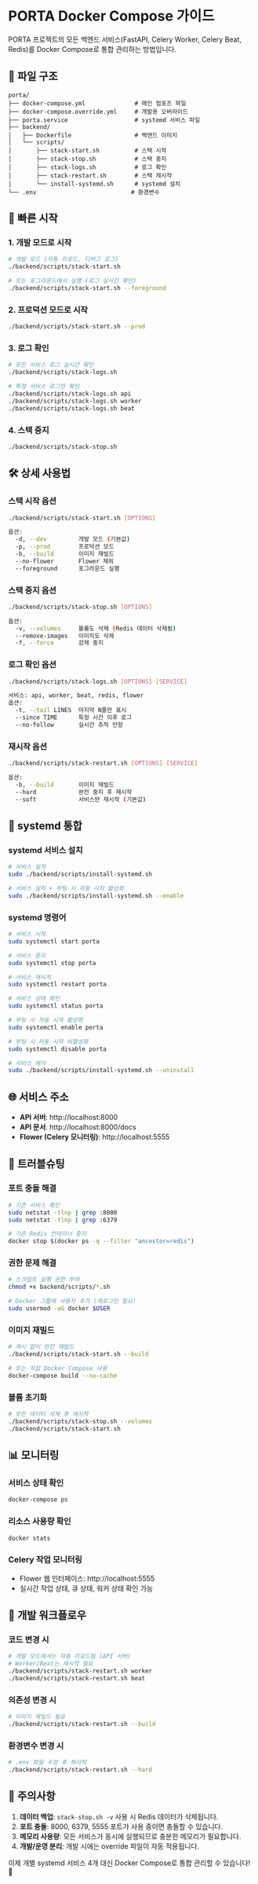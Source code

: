 # PORTA Docker Compose 가이드

PORTA 프로젝트의 모든 백엔드 서비스(FastAPI, Celery Worker, Celery Beat, Redis)를 Docker Compose로 통합 관리하는 방법입니다.

## 📁 파일 구조

```
porta/
├── docker-compose.yml              # 메인 컴포즈 파일
├── docker-compose.override.yml     # 개발용 오버라이드
├── porta.service                   # systemd 서비스 파일
├── backend/
│   ├── Dockerfile                  # 백엔드 이미지
│   └── scripts/
│       ├── stack-start.sh          # 스택 시작
│       ├── stack-stop.sh           # 스택 중지
│       ├── stack-logs.sh           # 로그 확인
│       ├── stack-restart.sh        # 스택 재시작
│       └── install-systemd.sh      # systemd 설치
└── .env                           # 환경변수
```

## 🚀 빠른 시작

### 1. 개발 모드로 시작
```bash
# 개발 모드 (자동 리로드, 디버그 로그)
./backend/scripts/stack-start.sh

# 또는 포그라운드에서 실행 (로그 실시간 확인)
./backend/scripts/stack-start.sh --foreground
```

### 2. 프로덕션 모드로 시작
```bash
./backend/scripts/stack-start.sh --prod
```

### 3. 로그 확인
```bash
# 모든 서비스 로그 실시간 확인
./backend/scripts/stack-logs.sh

# 특정 서비스 로그만 확인
./backend/scripts/stack-logs.sh api
./backend/scripts/stack-logs.sh worker
./backend/scripts/stack-logs.sh beat
```

### 4. 스택 중지
```bash
./backend/scripts/stack-stop.sh
```

## 🛠️ 상세 사용법

### 스택 시작 옵션
```bash
./backend/scripts/stack-start.sh [OPTIONS]

옵션:
  -d, --dev         개발 모드 (기본값)
  -p, --prod        프로덕션 모드
  -b, --build       이미지 재빌드
  --no-flower       Flower 제외
  --foreground      포그라운드 실행
```

### 스택 중지 옵션
```bash
./backend/scripts/stack-stop.sh [OPTIONS]

옵션:
  -v, --volumes     볼륨도 삭제 (Redis 데이터 삭제됨)
  --remove-images   이미지도 삭제
  -f, --force       강제 중지
```

### 로그 확인 옵션
```bash
./backend/scripts/stack-logs.sh [OPTIONS] [SERVICE]

서비스: api, worker, beat, redis, flower
옵션:
  -t, --tail LINES  마지막 N줄만 표시
  --since TIME      특정 시간 이후 로그
  --no-follow       실시간 추적 안함
```

### 재시작 옵션
```bash
./backend/scripts/stack-restart.sh [OPTIONS] [SERVICE]

옵션:
  -b, --build       이미지 재빌드
  --hard            완전 중지 후 재시작
  --soft            서비스만 재시작 (기본값)
```

## 🔧 systemd 통합

### systemd 서비스 설치
```bash
# 서비스 설치
sudo ./backend/scripts/install-systemd.sh

# 서비스 설치 + 부팅 시 자동 시작 활성화
sudo ./backend/scripts/install-systemd.sh --enable
```

### systemd 명령어
```bash
# 서비스 시작
sudo systemctl start porta

# 서비스 중지
sudo systemctl stop porta

# 서비스 재시작
sudo systemctl restart porta

# 서비스 상태 확인
sudo systemctl status porta

# 부팅 시 자동 시작 활성화
sudo systemctl enable porta

# 부팅 시 자동 시작 비활성화
sudo systemctl disable porta

# 서비스 제거
sudo ./backend/scripts/install-systemd.sh --uninstall
```

## 🌐 서비스 주소

- **API 서버**: http://localhost:8000
- **API 문서**: http://localhost:8000/docs
- **Flower (Celery 모니터링)**: http://localhost:5555

## 🐛 트러블슈팅

### 포트 충돌 해결
```bash
# 기존 서비스 확인
sudo netstat -tlnp | grep :8000
sudo netstat -tlnp | grep :6379

# 기존 Redis 컨테이너 중지
docker stop $(docker ps -q --filter "ancestor=redis")
```

### 권한 문제 해결
```bash
# 스크립트 실행 권한 부여
chmod +x backend/scripts/*.sh

# Docker 그룹에 사용자 추가 (재로그인 필요)
sudo usermod -aG docker $USER
```

### 이미지 재빌드
```bash
# 캐시 없이 완전 재빌드
./backend/scripts/stack-start.sh --build

# 또는 직접 Docker Compose 사용
docker-compose build --no-cache
```

### 볼륨 초기화
```bash
# 모든 데이터 삭제 후 재시작
./backend/scripts/stack-stop.sh --volumes
./backend/scripts/stack-start.sh
```

## 📊 모니터링

### 서비스 상태 확인
```bash
docker-compose ps
```

### 리소스 사용량 확인
```bash
docker stats
```

### Celery 작업 모니터링
- Flower 웹 인터페이스: http://localhost:5555
- 실시간 작업 상태, 큐 상태, 워커 상태 확인 가능

## 🔄 개발 워크플로우

### 코드 변경 시
```bash
# 개발 모드에서는 자동 리로드됨 (API 서버)
# Worker/Beat는 재시작 필요
./backend/scripts/stack-restart.sh worker
./backend/scripts/stack-restart.sh beat
```

### 의존성 변경 시
```bash
# 이미지 재빌드 필요
./backend/scripts/stack-restart.sh --build
```

### 환경변수 변경 시
```bash
# .env 파일 수정 후 재시작
./backend/scripts/stack-restart.sh --hard
```

## 🚨 주의사항

1. **데이터 백업**: `stack-stop.sh -v` 사용 시 Redis 데이터가 삭제됩니다.
2. **포트 충돌**: 8000, 6379, 5555 포트가 사용 중이면 충돌할 수 있습니다.
3. **메모리 사용량**: 모든 서비스가 동시에 실행되므로 충분한 메모리가 필요합니다.
4. **개발/운영 분리**: 개발 시에는 override 파일이 자동 적용됩니다.

이제 개별 systemd 서비스 4개 대신 Docker Compose로 통합 관리할 수 있습니다! 🎉
